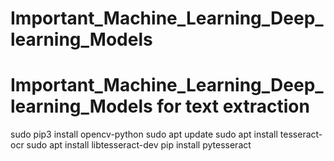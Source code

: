 # Important_Machine_Learning_Deep_learning_Models

# Important_Machine_Learning_Deep_learning_Models for text extraction

sudo pip3 install opencv-python
sudo apt update
sudo apt install tesseract-ocr
sudo apt install libtesseract-dev
pip install pytesseract
